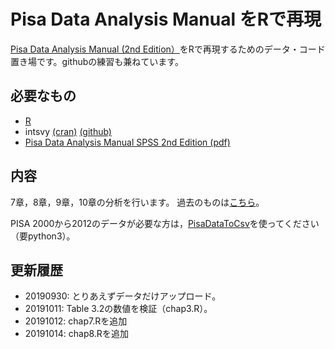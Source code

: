# Pisa Data Analysis Manual をRで再現

[Pisa Data Analysis Manual (2nd Edition）](https://www.oecd-ilibrary.org/education/pisa-data-analysis-manual-spss-second-edition_9789264056275-en)をRで再現するためのデータ・コード置き場です。githubの練習も兼ねています。

## 必要なもの
- [R](https://www.r-project.org/)
- intsvy [(cran)](https://cran.r-project.org/web/packages/intsvy/index.html) [(github)](https://github.com/eldafani/intsvy)
- [Pisa Data Analysis Manual SPSS 2nd Edition (pdf)](http://archivos.agenciaeducacion.cl/Manual_de_Analisis_de_datos_SPSS_version_ingles.pdf)

## 内容
7章，8章，9章，10章の分析を行います。
過去のものは[こちら](https://sakura-education.com/myblog/archives/category/pisa)。

PISA 2000から2012のデータが必要な方は，[PisaDataToCsv](https://github.com/sakura2014/PisaDataToCsv)を使ってください（要python3）。


## 更新履歴
- 20190930: とりあえずデータだけアップロード。
- 20191011: Table 3.2の数値を検証（chap3.R）。
- 20191012: chap7.Rを追加
- 20191014: chap8.Rを追加
